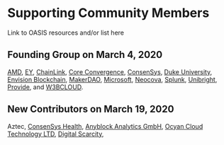 # Supporting Community Members

Link to OASIS resources and/or list here

## Founding Group on March 4, 2020

[AMD](https://www.amd.com/en/technologies/blockchain), [EY](https://blockchain.ey.com/), [ChainLink](https://chain.link/), [Core Convergence](https://www.coreconvergence.us/), [ConsenSys](https://consensys.net/), [Duke University](https://pratt.duke.edu/), [Envision Blockchain](https://envisionblockchain.com/), [MakerDAO](https://makerdao.com/en/), [Microsoft](http://www.microsoft.com/), [Neocova](https://neocova.com/), [Splunk](https://www.splunk.com/), [Unibright](https://unibright.io/), [Provide](https://provide.services/), and [W3BCLOUD](https://www.w3bcloud.com/).

## New Contributors on March 19, 2020

Aztec, [ConsenSys Health](https://consensyshealth.com), [Anyblock Analytics GmbH](https://anyblockanalytics.com), [Ocyan Cloud Technology LTD](https://ocyan.com), [Digital Scarcity](http://digitalscarcity.io/), 

